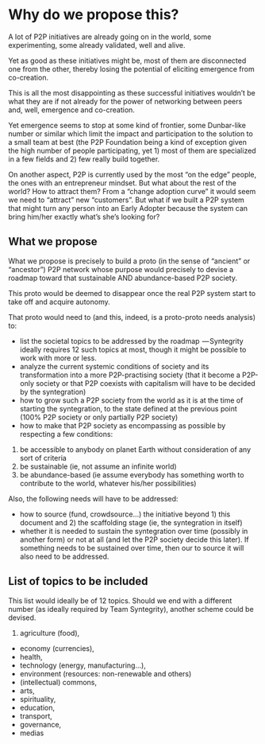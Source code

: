 # Why do we propose this? 

A lot of P2P initiatives are already going on in the world, some experimenting, some already validated, well and alive.

Yet as good as these initiatives might be, most of them are disconnected one from the other, thereby losing the potential of eliciting emergence from co-creation.

This is all the most disappointing as these successful initiatives wouldn’t be what they are if not already for the power of networking between peers and, well, emergence and co-creation.

Yet emergence seems to stop at some kind of frontier, some Dunbar-like number or similar which limit the impact and participation to the solution to a small team at best (the P2P Foundation being a kind of exception given the high number of people participating, yet 1) most of them are specialized in a few fields and 2) few really build together.

On another aspect, P2P is currently used by the most “on the edge” people, the ones with an entrepreneur mindset. But what about the rest of the world? How to attract them? From a “change adoption curve” it would seem we need to “attract” new “customers”. But what if we built a P2P system that might turn any person into an Early Adopter because the system can bring him/her exactly what’s she’s looking for?

## What we propose 
What we propose is precisely to build a proto (in the sense of “ancient” or “ancestor”) P2P network whose purpose would precisely to devise a roadmap toward that sustainable AND abundance-based P2P society.

This proto would be deemed to disappear once the real P2P system start to take off and acquire autonomy.

That proto would need to (and this, indeed, is a proto-proto needs analysis) to:

* list the societal topics to be addressed by the roadmap  — Syntegrity ideally requires 12 such topics at most, though it might be possible to work with more or less.
* analyze the current systemic conditions of society and its transformation into a more P2P-practising society (that it become a P2P-only society or that P2P coexists with capitalism will have to be decided by the syntegration)
* how to grow such a P2P society from the world as it is at the time of starting the syntegration, to the state defined at the previous point (100% P2P society or only partially P2P society)
* how to make that P2P society as encompassing as possible by respecting a few conditions:


1. be accessible to anybody on planet Earth without consideration of any sort of criteria
2. be sustainable (ie, not assume an infinite world)
3. be abundance-based (ie assume everybody has something worth to contribute to the world, whatever his/her possibilities)


Also, the following needs will have to be addressed:

* how to source (fund, crowdsource…) the initiative beyond 1) this document and 2) the scaffolding stage (ie, the syntegration in itself)
* whether it is needed to sustain the syntegration over time (possibly in another form) or not at all (and let the P2P society decide this later). If something needs to be sustained over time, then our to source it will also need to be addressed.

## List of topics to be included
This list would ideally be of 12 topics. Should we end with a different number (as ideally required by Team Syntegrity), another scheme could be devised.

1. agriculture (food), 
* economy (currencies), 
* health, 
* technology (energy, manufacturing...), 
* environment (resources: non-renewable and others)
* (intellectual) commons, 
* arts, 
* spirituality, 
* education, 
* transport, 
* governance,
* medias
